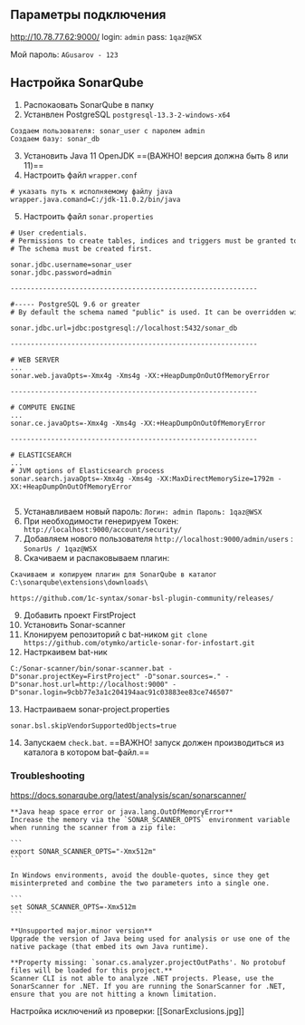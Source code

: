 
## Параметры подключения

http://10.78.77.62:9000/
login: `admin`
pass: `1qaz@WSX`

Мой пароль:
`AGusarov - 123`


## Настройка SonarQube

1.	Распокаовать SonarQube в папку
2.	Устанвлен PostgreSQL `postgresql-13.3-2-windows-x64`
```
Создаем пользователя: sonar_user с паролем admin
Создаем базу: sonar_db
```
3.	Установить Java 11 OpenJDK  ==(ВАЖНО! версия должна быть 8 или 11)==
4.	Настроить файл `wrapper.conf`
```
# указать путь к исполняемому файлу java
wrapper.java.comand=C:/jdk-11.0.2/bin/java
```
5.	Настроить файл `sonar.properties`
```
# User credentials.
# Permissions to create tables, indices and triggers must be granted to JDBC user.
# The schema must be created first.

sonar.jdbc.username=sonar_user
sonar.jdbc.password=admin

-------------------------------------------------------------

#----- PostgreSQL 9.6 or greater
# By default the schema named "public" is used. It can be overridden with the parameter "currentSchema".

sonar.jdbc.url=jdbc:postgresql://localhost:5432/sonar_db

-------------------------------------------------------------

# WEB SERVER
...
sonar.web.javaOpts=-Xmx4g -Xms4g -XX:+HeapDumpOnOutOfMemoryError

-------------------------------------------------------------

# COMPUTE ENGINE
...
sonar.ce.javaOpts=-Xmx4g -Xms4g -XX:+HeapDumpOnOutOfMemoryError

-------------------------------------------------------------

# ELASTICSEARCH
...
# JVM options of Elasticsearch process
sonar.search.javaOpts=-Xmx4g -Xms4g -XX:MaxDirectMemorySize=1792m -XX:+HeapDumpOnOutOfMemoryError


```
5.	Устанавливаем новый пароль: `Логин: admin Пароль: 1qaz@WSX`
6.	При необходимости генерируем Токен: ` http://localhost:9000/account/security/`
7.	Добавляем нового пользователя `http://localhost:9000/admin/users` : `SonarUs / 1qaz@WSX`
8.	Скачиваем и распаковываем плагин:
```
Скачиваем и копируем плагин для SonarQube в каталог C:\sonarqube\extensions\downloads\

https://github.com/1c-syntax/sonar-bsl-plugin-community/releases/
```
9. Добавить проект FirstProject
10. Установить Sonar-scanner
11. Клонируем репозиторий с bat-ником `git clone https://github.com/otymko/article-sonar-for-infostart.git`
12. Настркаивем bat-ник
```
C:/Sonar-scanner/bin/sonar-scanner.bat -D"sonar.projectKey=FirstProject" -D"sonar.sources=." -D"sonar.host.url=http://localhost:9000" -D"sonar.login=9cbb77e3a1c204194aac91c03883ee83ce746507"
```
13. Настраиваем sonar-project.properties
```
sonar.bsl.skipVendorSupportedObjects=true
```

14. Запускаем `check.bat`. ==ВАЖНО! запуск должен производиться из каталога в котором bat-файл.==

### Troubleshooting
https://docs.sonarqube.org/latest/analysis/scan/sonarscanner/

````
**Java heap space error or java.lang.OutOfMemoryError**  
Increase the memory via the `SONAR_SCANNER_OPTS` environment variable when running the scanner from a zip file:

```
export SONAR_SCANNER_OPTS="-Xmx512m"
```

In Windows environments, avoid the double-quotes, since they get misinterpreted and combine the two parameters into a single one.

```
set SONAR_SCANNER_OPTS=-Xmx512m
```

**Unsupported major.minor version**  
Upgrade the version of Java being used for analysis or use one of the native package (that embed its own Java runtime).

**Property missing: `sonar.cs.analyzer.projectOutPaths'. No protobuf files will be loaded for this project.**  
Scanner CLI is not able to analyze .NET projects. Please, use the SonarScanner for .NET. If you are running the SonarScanner for .NET, ensure that you are not hitting a known limitation.
````

Настройка исключений из проверки:
[[SonarExclusions.jpg]]